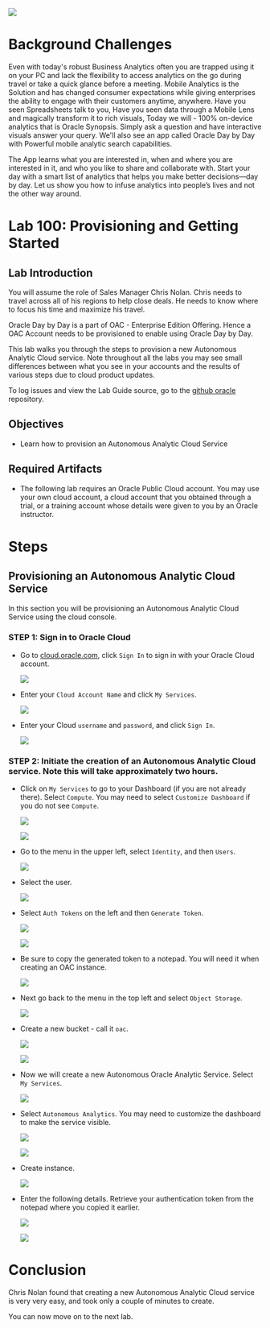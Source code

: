 ![](images/IL-100/001.png)

# Background Challenges

Even with today's robust Business Analytics often you are trapped using it on your PC and lack the flexibility to access analytics on the go during travel or take a quick glance before a meeting.  Mobile Analytics is the Solution and has changed consumer expectations while giving enterprises the ability to engage with their customers anytime, anywhere. Have you seen Spreadsheets talk to you, Have you seen data through a Mobile Lens and magically transform it to rich visuals, Today we will - 100% on-device analytics that is Oracle Synopsis. Simply ask a question and have interactive visuals answer your query.  We'll also see an app called Oracle Day by Day with Powerful mobile analytic search capabilities.

The App learns what you are interested in, when and where you are interested in it, and who you like to share and collaborate with. Start your day with a smart list of analytics that helps you make better decisions—day by day. Let us show you how to infuse analytics into people’s lives and not the other way around.

# Lab 100: Provisioning and Getting Started

## Lab Introduction

You will assume the role of Sales Manager Chris Nolan. Chris needs to travel across all of his regions to help close deals. He needs to know where to focus his time and maximize his travel.

Oracle Day by Day is a part of OAC - Enterprise Edition Offering. Hence a OAC Account needs to be provisioned to enable using Oracle Day by Day.

This lab walks you through the steps to provision a new Autonomous Analytic Cloud service. Note throughout all the labs you may see small differences between what you see in your accounts and the results of various steps due to cloud product updates. 

To log issues and view the Lab Guide source, go to the [github oracle](https://github.com/JHGithubRep/Synopsis-HOL/blob/master/workshops/synopsis) repository.

## Objectives
-   Learn how to provision an Autonomous Analytic Cloud Service

## Required Artifacts
- The following lab requires an Oracle Public Cloud account. You may use your own cloud account, a cloud account that you obtained through a trial, or a training account whose details were given to you by an Oracle instructor.

# Steps

## Provisioning an Autonomous Analytic Cloud Service
In this section you will be provisioning an Autonomous Analytic Cloud Service using the cloud console.

### **STEP 1: Sign in to Oracle Cloud**
- Go to [cloud.oracle.com](https://cloud.oracle.com), click `Sign In` to sign in with your Oracle Cloud account.

  ![](./images/IL-100/002.png)

- Enter your `Cloud Account Name` and click `My Services`.

  ![](./images/IL-100/003.png)

- Enter your Cloud `username` and `password`, and click `Sign In`.

  ![](./images/IL-100/004.png)


### **STEP 2: Initiate the creation of an Autonomous Analytic Cloud service.  Note this will take approximately two hours.**

- Click on `My Services` to go to your Dashboard (if you are not already there).  Select `Compute`.  You may need to select `Customize Dashboard` if you do not see `Compute`.

  ![](./images/IL-100/005.png)<br/>

  ![](./images/IL-100/006.png)<br/>

- Go to the menu in the upper left, select `Identity`, and then `Users`.

  ![](./images/IL-100/007.png)

- Select the user.

  ![](./images/IL-100/008.png)

- Select `Auth Tokens` on the left and then `Generate Token`.

  ![](./images/IL-100/009.png)<br/>

  ![](./images/IL-100/010.png)<br/>

- Be sure to copy the generated token to a notepad.  You will need it when creating an OAC instance.

  ![](./images/IL-100/011.png)

- Next go back to the menu in the top left and select `Object Storage`.  

  ![](./images/IL-100/012.png)

- Create a new bucket - call it `oac`.

  ![](./images/IL-100/013.png)<br/>

  ![](./images/IL-100/014.png)<br/>

- Now we will create a new Autonomous Oracle Analytic Service.  Select `My Services`.

  ![](./images/IL-100/015.png)

- Select `Autonomous Analytics`.  You may need to customize the dashboard to make the service visible.

  ![](./images/IL-100/016.png)<br/>

  ![](./images/IL-100/017.png)<br/>

- Create instance.

  ![](./images/IL-100/018.png)

- Enter the following details.  Retrieve your authentication token from the notepad where you copied it earlier.

  ![](./images/IL-100/019.png)<br/>

  ![](./images/IL-100/020.png)<br/>

# Conclusion
Chris Nolan found that creating a new Autonomous Analytic Cloud service is very very easy, and took only a couple of minutes to create.

You can now move on to the next lab.
